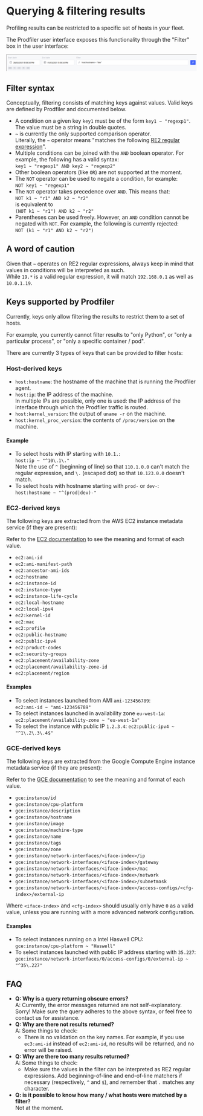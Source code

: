 # Querying & filtering results

Profiling results can be restricted to a specific set of hosts in your fleet.

The Prodfiler user interface exposes this functionality through the "Filter" box in the user interface:

![filter box](./pictures/filter_box.png)


## Filter syntax

Conceptually, filtering consists of matching keys against values. Valid keys are defined by Prodfiler and documented below.

* A condition on a given key `key1` must be of the form `key1 ~ "regexp1"`.  
  The value must be a string in double quotes.
* `~` is currently the only supported comparison operator.  
  Literally, the `~` operator means "matches the following [RE2 regular expression](https://github.com/google/re2/wiki/Syntax)".
* Multiple conditions can be joined with the `AND` boolean operator. For example, the following has a valid syntax:  
  `key1 ~ "regexp1" AND key2 ~ "regexp2"`
* Other boolean operators (like `OR`) are not supported at the moment.
* The `NOT` operator can be used to negate a condition, for example:  
  `NOT key1 ~ "regexp1"`
* The `NOT` operator takes precedence over `AND`. This means that:  
  `NOT k1 ~ "r1" AND k2 ~ "r2"`  
  is equivalent to  
  `(NOT k1 ~ "r1") AND k2 ~ "r2"`
* Parentheses can be used freely. However, an `AND` condition cannot be negated with `NOT`. For example, the following is currently rejected:  
  `NOT (k1 ~ "r1" AND k2 ~ "r2")`

## A word of caution

Given that `~` operates on RE2 regular expressions, always keep in mind that values in conditions will be interpreted as such.  
While `19.*` is a valid regular expression, it will match `192.168.0.1` as well as `10.0.1.19`.

## Keys supported by Prodfiler

Currently, keys only allow filtering the results to restrict them to a set of hosts.  

For example, you currently cannot filter results to "only Python", or "only a particular process", or "only a specific container / pod".

There are currently 3 types of keys that can be provided to filter hosts:

### Host-derived keys

* `host:hostname`: the hostname of the machine that is running the Prodfiler agent.
* `host:ip`: the IP address of the machine.  
  In multiple IPs are possible, only one is used: the IP address of the interface through which the Prodfiler traffic is routed.
* `host:kernel_version`: the output of `uname -r` on the machine.
* `host:kernel_proc_version`: the contents of `/proc/version` on the machine.

#### Example

* To select hosts with IP starting with `10.1.`:  
  `host:ip ~ "^10\.1\."`  
  Note the use of `^` (beginning of line) so that `110.1.0.0` can't match the regular expression, and `\.` (escaped dot) so that `10.123.0.0` doesn't match.
* To select hosts with hostname starting with `prod-` or `dev-`:    
  `host:hostname ~ "^(prod|dev)-"`

### EC2-derived keys

The following keys are extracted from the AWS EC2 instance metadata service (if they are present):

Refer to the [EC2 documentation](https://docs.aws.amazon.com/AWSEC2/latest/UserGuide/instancedata-data-categories.html) to see the meaning and format of each value.
* `ec2:ami-id`
* `ec2:ami-manifest-path`
* `ec2:ancestor-ami-ids`
* `ec2:hostname`
* `ec2:instance-id`
* `ec2:instance-type`
* `ec2:instance-life-cycle`
* `ec2:local-hostname`
* `ec2:local-ipv4`
* `ec2:kernel-id`
* `ec2:mac`
* `ec2:profile`
* `ec2:public-hostname`
* `ec2:public-ipv4`
* `ec2:product-codes`
* `ec2:security-groups`
* `ec2:placement/availability-zone`
* `ec2:placement/availability-zone-id`
* `ec2:placement/region`

#### Examples

* To select instances launched from AMI `ami-123456789`:  
  `ec2:ami-id ~ "ami-123456789"`
* To select instances launched in availability zone `eu-west-1a`:  
  `ec2:placement/availability-zone ~ "eu-west-1a"`
* To select the instance with public IP `1.2.3.4`: 
  `ec2:public-ipv4 ~ "^1\.2\.3\.4$"`

### GCE-derived keys

The following keys are extracted from the Google Compute Engine instance metadata service (if they are present):

Refer to the [GCE documentation](https://cloud.google.com/compute/docs/metadata/default-metadata-values) to see the meaning and format of each value. 
* `gce:instance/id`
* `gce:instance/cpu-platform`
* `gce:instance/description`
* `gce:instance/hostname`
* `gce:instance/image`
* `gce:instance/machine-type`
* `gce:instance/name`
* `gce:instance/tags`
* `gce:instance/zone`
* `gce:instance/network-interfaces/<iface-index>/ip`
* `gce:instance/network-interfaces/<iface-index>/gateway`
* `gce:instance/network-interfaces/<iface-index>/mac`
* `gce:instance/network-interfaces/<iface-index>/network`
* `gce:instance/network-interfaces/<iface-index>/subnetmask`
* `gce:instance/network-interfaces/<iface-index>/access-configs/<cfg-index>/external-ip`

Where `<iface-index>` and `<cfg-index>` should usually only have `0` as a valid value, unless you are running with a more advanced network configuration.

#### Examples

* To select instances running on a Intel Haswell CPU:  
  `gce:instance/cpu-platform ~ "Haswell"`
* To select instances launched with public IP address starting with `35.227`:  
  `gce:instance/network-interfaces/0/access-configs/0/external-ip ~ "^35\.227"`

## FAQ

* **Q: Why is a query returning obscure errors?**  
  A: Currently, the error messages returned are not self-explanatory. Sorry! Make sure the query adheres to the above syntax, or feel free to contact us for assistance.
* **Q: Why are there not results returned?**  
  A: Some things to check:  
  * There is no validation on the key names. For example, if you use `ec3:ami-id` instead of `ec2:ami-id`, no results will be returned, and no error will be raised.
* **Q: Why are there too many results returned?**  
  A: Some things to check:
    * Make sure the values in the filter can be interpreted as RE2 regular expressions.
    Add beginning-of-line and end-of-line matchers if necessary (respectively, `^` and `$`), and remember that `.` matches any character.
* **Q: is it possible to know how many / what hosts were matched by a filter?**  
  Not at the moment.